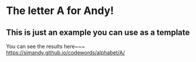 # The letter A for Andy!
## This is just an example you can use as a template

You can see the results here~~~
https://simandy.github.io/codewords/alphabet/A/
